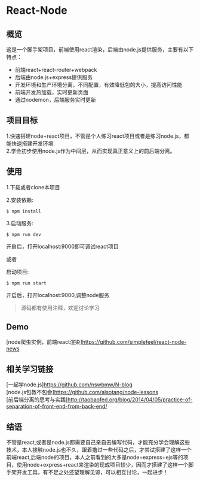 # React-Node

## 概览
这是一个脚手架项目，前端使用react渲染，后端由node.js提供服务，主要有以下特点：

* 前端react+react-router+webpack
* 后端由node.js+express提供服务
* 开发环境和生产环境分离，不同配置，有效降低包的大小，提高访问性能
* 前端开发热加载，实时更新页面
* 通过nodemon，后端服务实时更新

## 项目目标
1.快速搭建node+react项目，不管是个人练习react项目或者是练习node.js，都能快速搭建开发环境<br/>
2.学会初步使用node.js作为中间层，从而实现真正意义上的前后端分离。

## 使用
1.下载或者clone本项目

2.安装依赖:
```
$ npm install
```

3.启动服务:
```
$ npm run dev
```

开启后，打开localhost:9000即可调试react项目

或者

启动项目:
```
$ npm run start
```
开启后，打开localhost:9000,调整node服务

> 源码都有使用注释，欢迎讨论学习

## Demo
[node爬虫实例，前端react渲染]https://github.com/simplefeel/react-node-news

## 相关学习链接
[一起学node.js]https://github.com/nswbmw/N-blog</br>
[node.js包教不包会]https://github.com/alsotang/node-lessons<br/>
[前后端分离的思考与实践]http://taobaofed.org/blog/2014/04/05/practice-of-separation-of-front-end-from-back-end/


## 结语
不管是react,或者是node.js都需要自己亲自去编写代码，才能充分学会理解这些技术，本人接触node.js也不久，跟着撸过一些代码之后，才尝试搭建了这样一个前端react,后端node的项目，本人之前看到的大多是node+express+ejs等的项目，使用node+express+react来渲染的现成项目较少，因而才搭建了这样一个脚手架开发工具，有不足之处还望理解见谅，可以相互讨论，一起进步！
